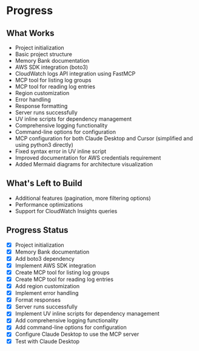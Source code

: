 # Progress

## What Works

- Project initialization
- Basic project structure
- Memory Bank documentation
- AWS SDK integration (boto3)
- CloudWatch logs API integration using FastMCP
- MCP tool for listing log groups
- MCP tool for reading log entries
- Region customization
- Error handling
- Response formatting
- Server runs successfully
- UV inline scripts for dependency management
- Comprehensive logging functionality
- Command-line options for configuration
- MCP configuration for both Claude Desktop and Cursor (simplified and using python3 directly)
- Fixed syntax error in UV inline script
- Improved documentation for AWS credentials requirement
- Added Mermaid diagrams for architecture visualization

## What's Left to Build

- Additional features (pagination, more filtering options)
- Performance optimizations
- Support for CloudWatch Insights queries

## Progress Status

- [x] Project initialization
- [x] Memory Bank documentation
- [x] Add boto3 dependency
- [x] Implement AWS SDK integration
- [x] Create MCP tool for listing log groups
- [x] Create MCP tool for reading log entries
- [x] Add region customization
- [x] Implement error handling
- [x] Format responses
- [x] Server runs successfully
- [x] Implement UV inline scripts for dependency management
- [x] Add comprehensive logging functionality
- [x] Add command-line options for configuration
- [x] Configure Claude Desktop to use the MCP server
- [x] Test with Claude Desktop
